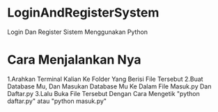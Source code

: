 # LoginAndRegisterSystem
Login Dan Register Sistem Menggunakan Python

# Cara Menjalankan Nya
1.Arahkan Terminal Kalian Ke Folder Yang Berisi File Tersebut
2.Buat Database Mu, Dan Masukan Database Mu Ke Dalam File Masuk.py Dan Daftar.py
3.Lalu Buka File Tersebut Dengan Cara Mengetik "python daftar.py" atau "python masuk.py"
